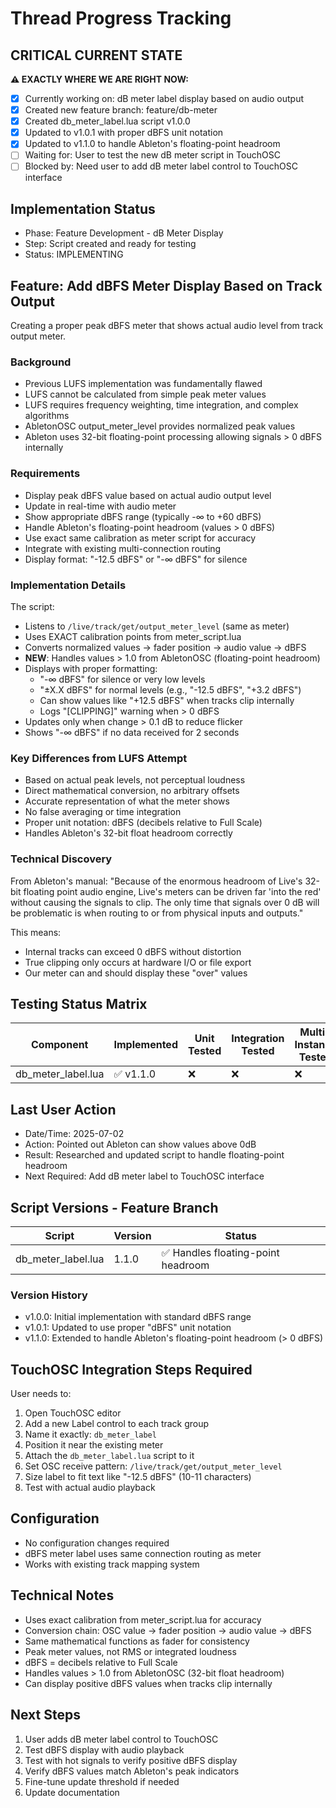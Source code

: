 # Thread Progress Tracking

## CRITICAL CURRENT STATE
**⚠️ EXACTLY WHERE WE ARE RIGHT NOW:**
- [x] Currently working on: dB meter label display based on audio output
- [x] Created new feature branch: feature/db-meter
- [x] Created db_meter_label.lua script v1.0.0
- [x] Updated to v1.0.1 with proper dBFS unit notation
- [x] Updated to v1.1.0 to handle Ableton's floating-point headroom
- [ ] Waiting for: User to test the new dB meter script in TouchOSC
- [ ] Blocked by: Need user to add dB meter label control to TouchOSC interface

## Implementation Status
- Phase: Feature Development - dB Meter Display
- Step: Script created and ready for testing
- Status: IMPLEMENTING

## Feature: Add dBFS Meter Display Based on Track Output
Creating a proper peak dBFS meter that shows actual audio level from track output meter.

### Background
- Previous LUFS implementation was fundamentally flawed
- LUFS cannot be calculated from simple peak meter values
- LUFS requires frequency weighting, time integration, and complex algorithms
- AbletonOSC output_meter_level provides normalized peak values
- Ableton uses 32-bit floating-point processing allowing signals > 0 dBFS internally

### Requirements
- Display peak dBFS value based on actual audio output level
- Update in real-time with audio meter
- Show appropriate dBFS range (typically -∞ to +60 dBFS)
- Handle Ableton's floating-point headroom (values > 0 dBFS)
- Use exact same calibration as meter script for accuracy
- Integrate with existing multi-connection routing
- Display format: "-12.5 dBFS" or "-∞ dBFS" for silence

### Implementation Details
The script:
- Listens to `/live/track/get/output_meter_level` (same as meter)
- Uses EXACT calibration points from meter_script.lua
- Converts normalized values → fader position → audio value → dBFS
- **NEW**: Handles values > 1.0 from AbletonOSC (floating-point headroom)
- Displays with proper formatting:
  - "-∞ dBFS" for silence or very low levels
  - "±X.X dBFS" for normal levels (e.g., "-12.5 dBFS", "+3.2 dBFS")
  - Can show values like "+12.5 dBFS" when tracks clip internally
  - Logs "[CLIPPING]" warning when > 0 dBFS
- Updates only when change > 0.1 dB to reduce flicker
- Shows "-∞ dBFS" if no data received for 2 seconds

### Key Differences from LUFS Attempt
- Based on actual peak levels, not perceptual loudness
- Direct mathematical conversion, no arbitrary offsets
- Accurate representation of what the meter shows
- No false averaging or time integration
- Proper unit notation: dBFS (decibels relative to Full Scale)
- Handles Ableton's 32-bit float headroom correctly

### Technical Discovery
From Ableton's manual: "Because of the enormous headroom of Live's 32-bit floating point audio engine, Live's meters can be driven far 'into the red' without causing the signals to clip. The only time that signals over 0 dB will be problematic is when routing to or from physical inputs and outputs."

This means:
- Internal tracks can exceed 0 dBFS without distortion
- True clipping only occurs at hardware I/O or file export
- Our meter can and should display these "over" values

## Testing Status Matrix
| Component | Implemented | Unit Tested | Integration Tested | Multi-Instance Tested | 
|-----------|------------|-------------|--------------------|-----------------------|
| db_meter_label.lua | ✅ v1.1.0 | ❌ | ❌ | ❌ |

## Last User Action
- Date/Time: 2025-07-02
- Action: Pointed out Ableton can show values above 0dB
- Result: Researched and updated script to handle floating-point headroom
- Next Required: Add dB meter label to TouchOSC interface

## Script Versions - Feature Branch
| Script | Version | Status |
|--------|---------|---------|
| db_meter_label.lua | 1.1.0 | ✅ Handles floating-point headroom |

### Version History
- v1.0.0: Initial implementation with standard dBFS range
- v1.0.1: Updated to use proper "dBFS" unit notation
- v1.1.0: Extended to handle Ableton's floating-point headroom (> 0 dBFS)

## TouchOSC Integration Steps Required
User needs to:
1. Open TouchOSC editor
2. Add a new Label control to each track group
3. Name it exactly: `db_meter_label`
4. Position it near the existing meter
5. Attach the `db_meter_label.lua` script to it
6. Set OSC receive pattern: `/live/track/get/output_meter_level`
7. Size label to fit text like "-12.5 dBFS" (10-11 characters)
8. Test with actual audio playback

## Configuration
- No configuration changes required
- dBFS meter label uses same connection routing as meter
- Works with existing track mapping system

## Technical Notes
- Uses exact calibration from meter_script.lua for accuracy
- Conversion chain: OSC value → fader position → audio value → dBFS
- Same mathematical functions as fader for consistency
- Peak meter values, not RMS or integrated loudness
- dBFS = decibels relative to Full Scale
- Handles values > 1.0 from AbletonOSC (32-bit float headroom)
- Can display positive dBFS values when tracks clip internally

## Next Steps
1. User adds dB meter label control to TouchOSC
2. Test dBFS display with audio playback
3. Test with hot signals to verify positive dBFS display
4. Verify dBFS values match Ableton's peak indicators
5. Fine-tune update threshold if needed
6. Update documentation

